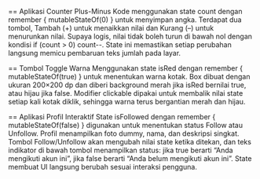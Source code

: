 == Aplikasi Counter Plus-Minus
Kode menggunakan state count dengan remember { mutableStateOf(0) } untuk menyimpan angka. Terdapat dua tombol, Tambah (+) untuk menaikkan nilai dan Kurang (–) untuk menurunkan nilai. Supaya logis, nilai tidak boleh turun di bawah nol dengan kondisi if (count > 0) count--. State ini memastikan setiap perubahan langsung memicu pembaruan teks jumlah pada layar.

== Tombol Toggle Warna
Menggunakan state isRed dengan remember { mutableStateOf(true) } untuk menentukan warna kotak. Box dibuat dengan ukuran 200×200 dp dan diberi background merah jika isRed bernilai true, atau hijau jika false. Modifier clickable dipakai untuk membalik nilai state setiap kali kotak diklik, sehingga warna terus bergantian merah dan hijau.

== Aplikasi Profil Interaktif
State isFollowed dengan remember { mutableStateOf(false) } digunakan untuk menentukan status Follow atau Unfollow. Profil menampilkan foto dummy, nama, dan deskripsi singkat. Tombol Follow/Unfollow akan mengubah nilai state ketika ditekan, dan teks indikator di bawah tombol menampilkan status: jika true berarti “Anda mengikuti akun ini”, jika false berarti “Anda belum mengikuti akun ini”. State membuat UI langsung berubah sesuai interaksi pengguna.
